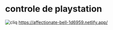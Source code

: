 # controle de playstation

![cliq](https://user-images.githubusercontent.com/96742270/151004620-e017f31c-0c7e-401f-b055-db2f93c4de2e.JPG)
https://affectionate-bell-1d6959.netlify.app/
